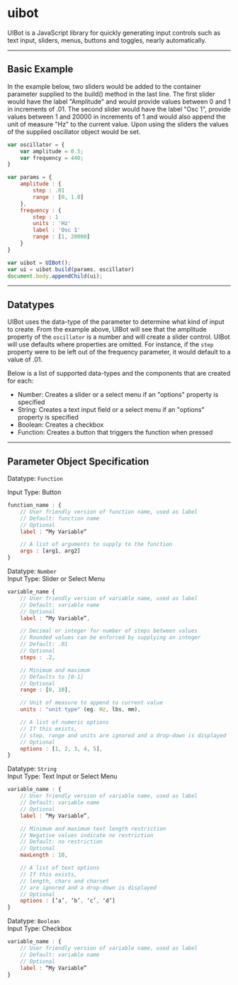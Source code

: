 # uibot
UIBot is a JavaScript library for quickly generating input controls such as text input, sliders, menus, buttons and toggles, nearly automatically.

-----

## Basic Example
In the example below, two sliders would be added to the container parameter supplied to the build() method in the last line. The first slider would have the label "Amplitude" and would provide values between 0 and 1 in increments of .01. The second slider would have the label "Osc 1", provide values between 1 and 20000 in increments of 1 and would also append the unit of measure "Hz" to the current value. Upon using the sliders the values of the supplied oscillator object would be set.

```js
var oscillator = {
    var amplitude = 0.5;
    var frequency = 440;
}

var params = {
    amplitude : {
        step : .01
        range : [0, 1.0]
    },
    frequency : {
        step : 1
        units : 'Hz'
        label : 'Osc 1'
        range : [1, 20000]
    }
}

var uibot = UIBot();
var ui = uibot.build(params, oscillator)
document.body.appendChild(ui);
```

-----

## Datatypes
UIBot uses the data-type of the parameter to determine what kind of input to create. From the example above, UIBot will see that the amplitude property of the `oscillator` is a number and will create a slider control. UIBot will use defaults where properties are omitted. For instance, if the `step` property were to be left out of the frequency parameter, it would default to a value of .01.

Below is a list of supported data-types and the components that are created for each:

- Number: Creates a slider or a select menu if an "options" property is specified
- String: Creates a text input field or a select menu if an "options" property is specified
- Boolean: Creates a checkbox
- Function: Creates a button that triggers the function when pressed

-----

## Parameter Object Specification

Datatype: `Function`

Input Type: Button

```js
function_name : {
    // User friendly version of function name, used as label
    // Default: function name
    // Optional
    label : “My Variable”

    // A list of arguments to supply to the function
    args : [arg1, arg2]
}
```

Datatype: `Number`<br/>
Input Type: Slider or Select Menu
```js
variable_name {
    // User friendly version of variable name, used as label
    // Default: variable name
    // Optional
    label : “My Variable”,

    // Decimal or integer for number of steps between values
    // Rounded values can be enforced by supplying an integer
    // Default: .01
    // Optional
    steps : .2,

    // Minimum and maximum
    // Defaults to [0-1]
    // Optional
    range : [0, 10],

    // Unit of measure to append to current value
    units : "unit type" (eg. Hz, lbs, mm),

    // A list of numeric options
    // If this exists,
    // step, range and units are ignored and a drop-down is displayed
    // Optional
    options : [1, 2, 3, 4, 5],
}
```

Datatype: `String`<br/>
Input Type: Text Input or Select Menu
```js
variable_name : {
    // User friendly version of variable name, used as label
    // Default: variable name
    // Optional
    label : “My Variable”,

    // Minimum and maximum text length restriction
    // Negative values indicate no restriction
    // Default: no restriction
    // Optional        
    maxLength : 10,

    // A list of text options
    // If this exists,
    // length, chars and charset
    // are ignored and a drop-down is displayed
    // Optional
    options : [‘a’, ‘b’, ‘c’, ‘d’]
}
```

Datatype: `Boolean`<br/>
Input Type: Checkbox
```js
variable_name : {
    // User friendly version of variable name, used as label
    // Default: variable name
    // Optional
    label : “My Variable”
}
```
